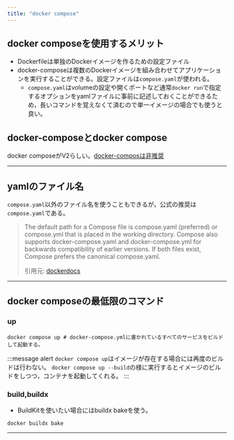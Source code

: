 ```yaml
---
title: "docker compose"
---
```


## docker composeを使用するメリット

- Dockerfileは単独のDockerイメージを作るための設定ファイル
- docker-composeは複数のDockerイメージを組み合わせてアプリケーションを実行することができる。設定ファイルは`compose.yaml`が使われる。
  - `compose.yaml`はvolumeの設定や開くポートなど通常`docker run`で指定するオプションをyamlファイルに事前に記述しておくことができるため，長いコマンドを覚えなくて済むので単一イメージの場合でも使うと良い。

## docker-composeとdocker compose

docker composeがV2らしい。[docker-composは非推奨](https://www.konosumi.net/entry/2023/02/26/142508)

---

## yamlのファイル名

`compose.yaml`以外のファイル名を使うこともできるが，公式の推奨は`compose.yaml`である。
> The default path for a Compose file is compose.yaml (preferred) or compose.yml that is placed in the working directory. Compose also supports docker-compose.yaml and docker-compose.yml for backwards compatibility of earlier versions. If both files exist, Compose prefers the canonical compose.yaml.
>
> 引用元: [dockerdocs](https://docs.docker.com/compose/intro/compose-application-model/#the-compose-file)

---

## docker composeの最低限のコマンド

### up

```shell
docker compose up # docker-compose.ymlに書かれているすべてのサービスをビルドして起動する。
```

:::message alert
`docker compose up`はイメージが存在する場合には再度のビルドは行わない。
`docker compose up --build`の様に実行するとイメージのビルドをしつつ，コンテナを起動してくれる。
:::

### build,buildx

- BuildKitを使いたい場合にはbuildx bakeを使う。

```shell
docker buildx bake
```

---
